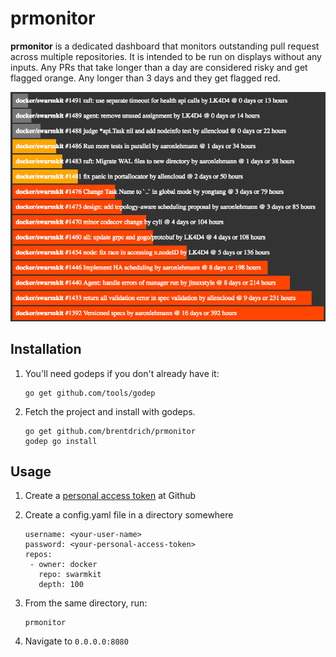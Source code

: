 # prmonitor

**prmonitor** is a dedicated dashboard that monitors outstanding
pull request across multiple repositories. It is intended to be
run on displays without any inputs. Any PRs that take longer than
a day are considered risky and get flagged orange. Any longer
than 3 days and they get flagged red.

![Example](/example.png)

## Installation
 1. You'll need godeps if you don't already have it:
    ```
    go get github.com/tools/godep
    ```

 2. Fetch the project and install with godeps.
    ```
    go get github.com/brentdrich/prmonitor
    godep go install
    ```

## Usage
 1. Create a [personal access token](https://github.com/blog/1509-personal-api-tokens) at Github

 2. Create a config.yaml file in a directory somewhere
    ```
    username: <your-user-name>
    password: <your-personal-access-token>
    repos:
     - owner: docker
       repo: swarmkit
       depth: 100
    ```

 3. From the same directory, run:
    ```
    prmonitor
    ```

 4. Navigate to `0.0.0.0:8080`